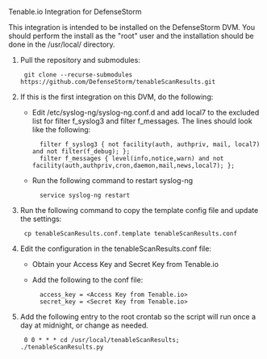 Tenable.io Integration for DefenseStorm

This integration is intended to be installed on the DefenseStorm DVM.  You should perform the install as the "root" user and the installation should be done in the /usr/local/ directory.

1. Pull the repository and submodules:

		git clone --recurse-submodules https://github.com/DefenseStorm/tenableScanResults.git

2. If this is the first integration on this DVM, do the following:
	
	- Edit /etc/syslog-ng/syslog-ng.conf.d and add local7 to the excluded list for filter f_syslog3 and filter f_messages.  The lines should look like the following:

			filter f_syslog3 { not facility(auth, authpriv, mail, local7) and not filter(f_debug); };
			filter f_messages { level(info,notice,warn) and not facility(auth,authpriv,cron,daemon,mail,news,local7); };
		
	- Run the following command to restart syslog-ng
	 
			service syslog-ng restart

3. Run the following command to copy the template config file and update the settings:

		cp tenableScanResults.conf.template tenableScanResults.conf

4. Edit the configuration in the tenableScanResults.conf file:

	- Obtain your Access Key and Secret Key from Tenable.io

	- Add the following to the conf file:
		
			access_key = <Access Key from Tenable.io>
			secret_key = <Secret Key from Tenable.io>

5. Add the following entry to the root crontab so the script will run once a day at midnight, or change as needed.

		0 0 * * * cd /usr/local/tenableScanResults; ./tenableScanResults.py
